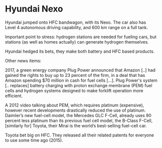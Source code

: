 # Hyundai Nexo

Hyundai jumped onto HFC bandwagon, with its Nexo. The car also has
Level 4 autonomous driving capability, and 600 km range on a full
tank.

Important point to stress: hydrogen stations are needed for fueling
cars, but stations (as well as homes actually) can generate hydrogen
themselves.

Hyundai hedged its bets, they make both battery and HFC based products.

Other news items:

2017, a green energy company Plug Power announced that Amazon [..] had
gained the rights to buy up to 23 percent of the firm, in a deal that
has Amazon spending $70 million in cash for fuel cells [...]. Plug
Power's system [.. replaces] battery charging with proton exchange
membrane (PEM) fuel cells and hydrogen systems designed to make
forklift operation more efficient.

A 2012 video talking about PEM, which requires platinum (expensive),
however recent developments drastically reduced the use of
platinum. Daimler’s new fuel-cell model, the Mercedes GLC F-Cell,
already uses 90 percent less platinum than its previous fuel cell
model, the B-Class F-Cell, [similarly for] Toyota, their Mirai is the
world’s best-selling fuel-cell car.

Toyota bet big on HFC. They released all their related patents for
everyone to use some time ago (2015).













